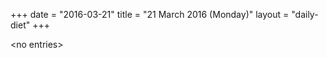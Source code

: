 +++
date = "2016-03-21"
title = "21 March 2016 (Monday)"
layout = "daily-diet"
+++


\<no entries\>

